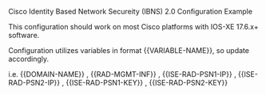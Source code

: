 Cisco Identity Based Network Secureity (IBNS) 2.0 Configuration Example

This configuration should work on most Cisco platforms with IOS-XE 17.6.x+ software.

Configuration utilizes variables in format {{VARIABLE-NAME}}, so update accordingly.

i.e. {{DOMAIN-NAME}} , {{RAD-MGMT-INF}} , {{ISE-RAD-PSN1-IP}} , {{ISE-RAD-PSN2-IP}} , {{ISE-RAD-PSN1-KEY}} , {{ISE-RAD-PSN2-KEY}}
